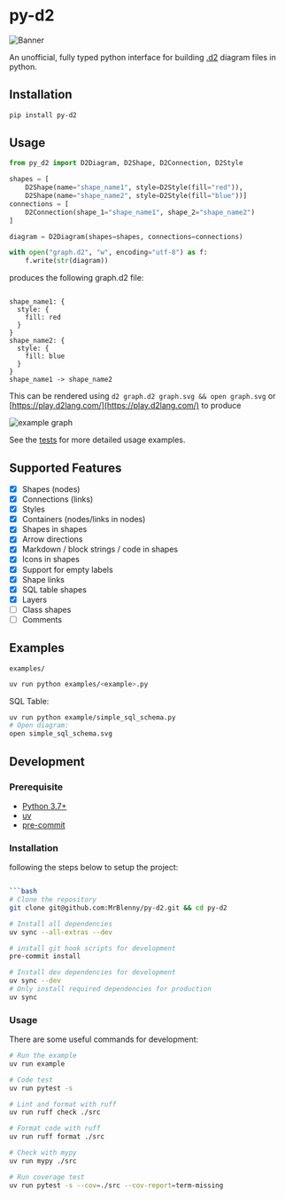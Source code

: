 # py-d2

![Banner](docs/images/banner.png)

An unofficial, fully typed python interface for building [.d2](https://github.com/terrastruct/d2) diagram files in python.

## Installation

```bash
pip install py-d2
```

## Usage

```python
from py_d2 import D2Diagram, D2Shape, D2Connection, D2Style

shapes = [
    D2Shape(name="shape_name1", style=D2Style(fill="red")),
    D2Shape(name="shape_name2", style=D2Style(fill="blue"))]
connections = [
    D2Connection(shape_1="shape_name1", shape_2="shape_name2")
]

diagram = D2Diagram(shapes=shapes, connections=connections)

with open("graph.d2", "w", encoding="utf-8") as f:
    f.write(str(diagram))

```

produces the following graph.d2 file:

```d2

shape_name1: {
  style: {
    fill: red
  }
}
shape_name2: {
  style: {
    fill: blue
  }
}
shape_name1 -> shape_name2

```

This can be rendered using `d2 graph.d2 graph.svg && open graph.svg` or [https://play.d2lang.com/](https://play.d2lang.com/) to produce

![example graph](/docs/images/d2.svg)

See the [tests](/tests/test_py_d2) for more detailed usage examples.


## Supported Features

- [x] Shapes (nodes)
- [x] Connections (links)
- [x] Styles
- [x] Containers (nodes/links in nodes)
- [x] Shapes in shapes
- [x] Arrow directions
- [x] Markdown / block strings / code in shapes
- [x] Icons in shapes
- [x] Support for empty labels
- [x] Shape links
- [x] SQL table shapes
- [x] Layers
- [ ] Class shapes
- [ ] Comments

## Examples

`examples/`

```sh
uv run python examples/<example>.py
```

SQL Table:

```sh
uv run python example/simple_sql_schema.py
# Open diagram:
open simple_sql_schema.svg
```



## Development
### Prerequisite

- [Python 3.7+](https://www.python.org/)
- [uv](https://docs.astral.sh/uv/)
- [pre-commit](https://pre-commit.com/)

### Installation

following the steps below to setup the project:

```bash

```bash
# Clone the repository
git clone git@github.com:MrBlenny/py-d2.git && cd py-d2

# Install all dependencies
uv sync --all-extras --dev

# install git hook scripts for development
pre-commit install

# Install dev dependencies for development
uv sync --dev
# Only install required dependencies for production
uv sync
```

### Usage

There are some useful commands for development:

```bash
# Run the example
uv run example

# Code test
uv run pytest -s

# Lint and format with ruff
uv run ruff check ./src

# Format code with ruff
uv run ruff format ./src

# Check with mypy
uv run mypy ./src

# Run coverage test
uv run pytest -s --cov=./src --cov-report=term-missing
```

